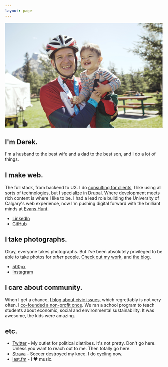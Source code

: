 ```yaml
---
layout: page
---
```


<img src="me.jpg" alt="Me and my boy" />

## I'm Derek.

I'm a husband to the best wife and a dad to the best son, and I do a lot of things.

## I make web.

The full stack, from backend to UX. I do [consulting for clients](mailto:derek@dmcbdesign.com), I like using all sorts of technologies, but I specialize in [Drupal](/things/drupal-blog). Where development meets rich content is where I like to be. I had a lead role building the University of Calgary's web experience, now I'm pushing digital forward with the brilliant minds at [Evans Hunt](http://www.evanshunt.com).

* [LinkedIn](http://www.linkedin.com/in/derekmcburney)
* [GitHub](https://github.com/dmcb)

## I take photographs.

Okay, everyone takes photographs. But I've been absolutely privileged to be able to take photos for *other* people. [Check out my work](http://photographybyderek.com), and [the blog](http://photographybyderek.com/blog/).

* [500px](http://500px.com/derekmcb)
* [Instagram](http://instagram.com/derekmcburney)

## I care about community.

When I get a chance, [I blog about civic issues](http://calgaryurbanite.com), which regrettably is not very often. I [co-founded a non-profit once](http://myworldmychoice.org). We ran a school program to teach students about economic, social and environmental sustainability. It was awesome, the kids were amazing.

## etc.

* [Twitter](https://twitter.com/derekmcb) - My outlet for political diatribes. It's not pretty. Don't go here. Unless you want to reach out to me. Then totally go here.
* [Strava](http://www.strava.com/athletes/derekmcb) - Soccer destroyed my knee. I do cycling now.
* [last.fm](http://www.last.fm/user/dmcb) - I ♥ music.
